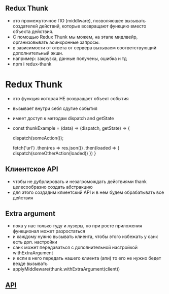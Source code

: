 ## Redux Thunk 
- это промежуточное ПО (middlware), позволяющее вызывать создателей действий, которые возвращают функцию вместо объекта действия.
- С помощью Redux Thunk мы можем, на этапе мидлвейр, организовывать асинхронные запросы. 
- в зависимости от ответа от сервера вызываем соответствующий дополнительный экшн.
- например: закрузка, данные получены, ошибка и тд
- npm i redux-thunk

# Redux Thunk
- это функция которая НE возвращает объект события 
- вызывает внутри себя сдугие события
- имеет доступ к методам dispatch and getState

- const thunkExample = (data) => (dispatch, getState) => {

    dispatch(someAction());

    fetch('url')
        .then(res => res.json())
        .then(loaded => {
            dispatch(someOtherAction(loaded))
        })
}

## Клиентское API
- чтобы не дубрлировать и незагромождать действиями thank целесообразно создать абстракцию
- для этого создадим клиентский API и в нем будем обрабатывать все действия

## Extra argument
- пока у нас только туду и лузеры, но при росте приложения функционал может разростаться
- и каждому нужно вызывать клиента, чтобы этого избежать у санк есть доп. настройки
- санк может передаваться с дополнительной настройкой withExtraArgument
- и если в него передать нашего клиента (апи) то его не нужно бедет везде вызывать
- applyMiddleware(thunk.withExtraArgument(client))


## [API](https://jsonplaceholder.typicode.com/)

